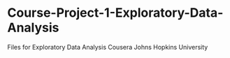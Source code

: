 # Course-Project-1-Exploratory-Data-Analysis
Files for Exploratory Data Analysis Cousera Johns Hopkins University
